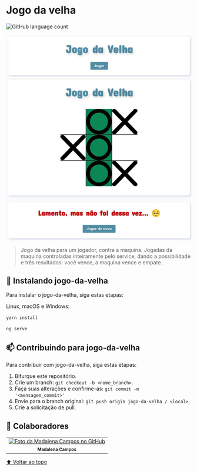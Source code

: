 # Jogo da velha

![GitHub language count](https://img.shields.io/badge/Angular-DD0031?style=for-the-badge&logo=angular&logoColor=white)

<img src="inicio.jpg" alt="Home do aplicativo">
<img src="jogo-e-fim.jpg" alt="Home do aplicativo">

> Jogo da velha para um jogador, contra a maquina. Jogadas da maquina controladas inteiramente pelo service, dando a possibilidade e três resultados: você vence, a maquina vence e empate.

## 🚀 Instalando jogo-da-velha

Para instalar o jogo-da-velha, siga estas etapas:

Linux, macOS e Windows:
```
yarn install
```
```
ng serve
```

## 📫 Contribuindo para jogo-da-velha  

Para contribuir com jogo-da-velha, siga estas etapas:

1. Bifurque este repositório.
2. Crie um branch: `git checkout -b <nome_branch>`.
3. Faça suas alterações e confirme-as: `git commit -m '<mensagem_commit>'`
4. Envie para o branch original: `git push origin jogo-da-velha / <local>`
5. Crie a solicitação de pull.

## 🤝 Colaboradores

<table>
  <tr>
    <td align="center">
      <a href="#">
        <img src="https://avatars.githubusercontent.com/u/71613655?s=400&u=72919061aa963579cfa8ecc8d9cc7933fb24a032&v=4" width="100px;" alt="Foto da Madalena Campos no GitHub"/><br>
        <sub>
          <b>Madalena Campos</b>
        </sub>
      </a>
    </td>
  </tr>
</table>

[⬆ Voltar ao topo](#jogo-da-velha)<br>
